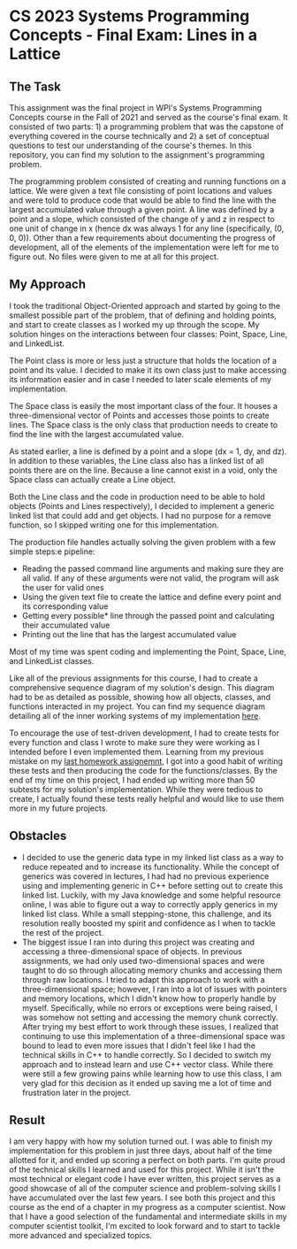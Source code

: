 # CS 2023 Systems Programming Concepts - Final Exam: Lines in a Lattice

## The Task

This assignment was the final project in WPI's Systems Programming Concepts course in the Fall of 2021 and served as the course's final exam. It consisted of two parts: 1) a programming problem that was the capstone of everything covered in the course technically and 2) a set of conceptual questions to test our understanding of the course's themes. In this repository, you can find my solution to the assignment's programming problem.

The programming problem consisted of creating and running functions on a lattice. We were given a text file consisting of point locations and values and were told to produce code that would be able to find the line with the largest accumulated value through a given point. A line was defined by a point and a slope, which consisted of the change of y and z in respect to one unit of change in x (hence dx was always 1 for any line (specifically, (0, 0, 0)). Other than a few requirements about documenting the progress of development, all of the elements of the implementation were left for me to figure out. No files were given to me at all for this project. 

## My Approach

I took the traditional Object-Oriented approach and started by going to the smallest possible part of the problem, that of defining and holding points, and start to create classes as I worked my up through the scope. My solution hinges on the interactions between four classes: Point, Space, Line, and LinkedList. 

The Point class is more or less just a structure that holds the location of a point and its value. I decided to make it its own class just to make accessing its information easier and in case I needed to later scale elements of my implementation. 

The Space class is easily the most important class of the four. It houses a three-dimensional vector of Points and accesses those points to create lines. The Space class is the only class that production needs to create to find the line with the largest accumulated value.

As stated earlier, a line is defined by a point and a slope (dx = 1, dy, and dz). In addition to these variables, the Line class also has a linked list of all points there are on the line. Because a line cannot exist in a void, only the Space class can actually create a Line object.

Both the Line class and the code in production need to be able to hold objects (Points and Lines respectively), I decided to implement a generic linked list that could add and get objects. I had no purpose for a remove function, so I skipped writing one for this implementation. 

The production file handles actually solving the given problem with a few simple steps:e pipeline:
- Reading the passed command line arguments and making sure they are all valid. If any of these arguments were not valid, the program will ask the user for valid ones
- Using the given text file to create the lattice and define every point and its corresponding value
- Getting every possible* line through the passed point and calculating their accumulated value 
- Printing out the line that has the largest accumulated value 

Most of my time was spent coding and implementing the Point, Space, Line, and LinkedList classes.

Like all of the previous assignments for this course, I had to create a comprehensive sequence diagram of my solution's design. This diagram had to be as detailed as possible, showing how all objects, classes, and functions interacted in my project. You can find my sequence diagram detailing all of the inner working systems of my implementation [here](https://raw.githubusercontent.com/apietrick24/CS-2303-Final-Exam-Lattice/main/Updated%20Final%20Sequence%20Diagram.png). 

To encourage the use of test-driven development, I had to create tests for every function and class I wrote to make sure they were working as I intended before I even implemented them. Learning from my previous mistake on my [last homework assignemnt](https://github.com/apietrick24/CS-2303-Homework-5-Checkers), I got into a good habit of writing these tests and then producing the code for the functions/classes. By the end of my time on this project, I had ended up writing more than 50 subtests for my solution's implementation. While they were tedious to create, I actually found these tests really helpful and would like to use them more in my future projects.

## Obstacles 
- I decided to use the generic data type in my linked list class as a way to reduce repeated and to increase its functionality. While the concept of generics was covered in lectures, I had had no previous experience using and implementing generic in C++ before setting out to create this linked list. Luckily, with my Java knowledge and some helpful resource online, I was able to figure out a way to correctly apply generics in my linked list class. While a small stepping-stone, this challenge, and its resolution really boosted my spirit and confidence as I when to tackle the rest of the project.
- The biggest issue I ran into during this project was creating and accessing a three-dimensional space of objects. In previous assignments, we had only used two-dimensional spaces and were taught to do so through allocating memory chunks and accessing them through raw locations. I tried to adapt this approach to work with a three-dimensional space; however, I ran into a lot of issues with pointers and memory locations, which I didn't know how to properly handle by myself. Specifically, while no errors or exceptions were being raised, I was somehow not setting and accessing the memory chunk correctly. After trying my best effort to work through these issues, I realized that continuing to use this implementation of a three-dimensional space was bound to lead to even more issues that I didn't feel like I had the technical skills in C++ to handle correctly. So I decided to switch my approach and to instead learn and use C++ vector class. While there were still a few growing pains while learning how to use this class, I am very glad for this decision as it ended up saving me a lot of time and frustration later in the project. 

## Result

I am very happy with how my solution turned out. I was able to finish my implementation for this problem in just three days, about half of the time allotted for it, and ended up scoring a perfect on both parts. I'm quite proud of the technical skills I learned and used for this project. While it isn't the most technical or elegant code I have ever written, this project serves as a good showcase of all of the computer science and problem-solving skills I have accumulated over the last few years. I see both this project and this course as the end of a chapter in my progress as a computer scientist. Now that I have a good selection of the fundamental and intermediate skills in my computer scientist toolkit, I'm excited to look forward and to start to tackle more advanced and specialized topics. 
